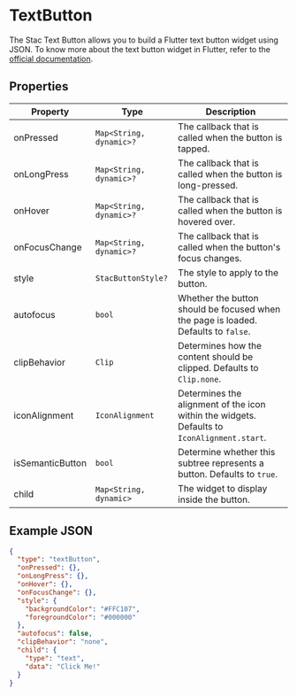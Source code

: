 # TextButton

The Stac Text Button allows you to build a Flutter text button widget using JSON.
To know more about the text button widget in Flutter, refer to the [official documentation](https://api.flutter.dev/flutter/material/TextButton-class.html).

## Properties

| Property         | Type                    | Description                                                                                 |
|------------------|-------------------------|---------------------------------------------------------------------------------------------|
| onPressed        | `Map<String, dynamic>?` | The callback that is called when the button is tapped.                                      |
| onLongPress      | `Map<String, dynamic>?` | The callback that is called when the button is long-pressed.                                |
| onHover          | `Map<String, dynamic>?` | The callback that is called when the button is hovered over.                                |
| onFocusChange    | `Map<String, dynamic>?` | The callback that is called when the button's focus changes.                                |
| style            | `StacButtonStyle?`     | The style to apply to the button.                                                           |
| autofocus        | `bool`                  | Whether the button should be focused when the page is loaded. Defaults to `false`.          |
| clipBehavior     | `Clip`                  | Determines how the content should be clipped. Defaults to `Clip.none`.                      |
| iconAlignment    | `IconAlignment`         | Determines the alignment of the icon within the widgets. Defaults to `IconAlignment.start`. |
| isSemanticButton | `bool`                  | Determine whether this subtree represents a button. Defaults to `true`.                     |
| child            | `Map<String, dynamic>`  | The widget to display inside the button.                                                    |

## Example JSON

```json
{
  "type": "textButton",
  "onPressed": {},
  "onLongPress": {},
  "onHover": {},
  "onFocusChange": {},
  "style": {
    "backgroundColor": "#FFC107",
    "foregroundColor": "#000000"
  },
  "autofocus": false,
  "clipBehavior": "none",
  "child": {
    "type": "text",
    "data": "Click Me!"
  }
}
```